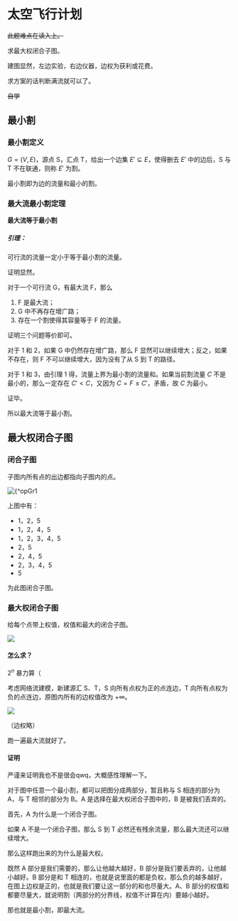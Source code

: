 # 太空飞行计划

~~此题难点在读入上。~~

求最大权闭合子图。

建图显然，左边实验，右边仪器，边权为获利或花费。

求方案的话判断满流就可以了。

~~自学~~

## 最小割

### 最小割定义

$G = (V, E)$，源点 S，汇点 T，给出一个边集 $E' \subseteq E$，使得删去 $E'$ 中的边后，S 与 T 不在联通，则称 $E'$ 为割。

最小割即为边的流量和最小的割。

### 最大流最小割定理

**最大流等于最小割**

##### 引理：

可行流的流量一定小于等于最小割的流量。

证明显然。

对于一个可行流 G，有最大流 F，那么

1. F 是最大流；
2. G 中不再存在增广路；
3. 存在一个割使得其容量等于 F 的流量。

证明三个问题等价即可。

对于 1 和 2，如果 G 中仍然存在增广路，那么 F 显然可以继续增大；反之，如果不存在，则 F 不可以继续增大，因为没有了从 S 到 T 的路径。

对于 1 和 3，由引理 1 得，流量上界为最小割的流量和。如果当前割流量 $C$ 不是最小的，那么一定存在 $C' < C$，又因为 $C = F \le C'$，矛盾，故 $C$ 为最小。

证毕。

所以最大流等于最小割。

## 最大权闭合子图

### 闭合子图

子图内所有点的出边都指向子图内的点。

![{^opGr1](C:\Users\lenovo\Desktop\太空飞行计划\太空飞行计划\幻灯片1.PNG)

上图中有：

- 1，2，5
- 1，2，4，5
- 1，2，3，4，5
- 2，5
- 2，4，5
- 2，3，4，5
- 5

为此图闭合子图。

### 最大权闭合子图

给每个点带上权值，权值和最大的闭合子图。

![](C:\Users\lenovo\Desktop\太空飞行计划\太空飞行计划\幻灯片2.PNG)

#### 怎么求？

$2^n$ 暴力算（

考虑网络流建模，新建源汇 S、T，S 向所有点权为正的点连边，T 向所有点权为负的点连边，原图内所有的边权值改为 $+\infty$。

![](C:\Users\lenovo\Desktop\太空飞行计划\太空飞行计划\幻灯片3.PNG)

（边权略）

跑一遍最大流就好了。

#### 证明

严谨来证明我也不是很会qwq，大概感性理解一下。

对于图中任意一个最小割，都可以把图分成两部分，暂且称与 S 相连的部分为 A，与 T 相邻的部分为 B。A 是选择在最大权闭合子图中的，B 是被我们丢弃的。

首先，A 为什么是一个闭合子图。

如果 A 不是一个闭合子图，那么 S 到 T 必然还有残余流量，那么最大流还可以继续增大。

那么这样跑出来的为什么是最大权。

既然 A 部分是我们需要的，那么让他越大越好，B 部分是我们要丢弃的，让他越小越好。B 部分是和 T 相连的，也就是说里面的都是负权，那么负的越多越好，在图上边权是正的，也就是我们要让这一部分的和也尽量大。A、B 部分的权值和都要尽量大，就说明割（两部分的分界线，权值不计算在内）要越小越好。

那也就是最小割，即最大流。




